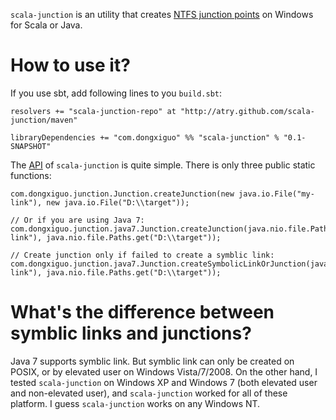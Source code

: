 `scala-junction` is an utility that creates [NTFS junction points](https://en.wikipedia.org/wiki/NTFS_junction_point) on Windows for Scala or Java.
# How to use it?
If you use sbt, add following lines to you `build.sbt`:

	resolvers += "scala-junction-repo" at "http://atry.github.com/scala-junction/maven"
	
	libraryDependencies += "com.dongxiguo" %% "scala-junction" % "0.1-SNAPSHOT"

The [API](http://atry.github.com/scala-junction/api/index.html) of `scala-junction` is quite simple. There is only three public static functions:

	com.dongxiguo.junction.Junction.createJunction(new java.io.File("my-link"), new java.io.File("D:\\target"));
	
	// Or if you are using Java 7:
	com.dongxiguo.junction.java7.Junction.createJunction(java.nio.file.Paths.get("my-link"), java.nio.file.Paths.get("D:\\target"));
	
	// Create junction only if failed to create a symblic link:
	com.dongxiguo.junction.java7.Junction.createSymbolicLinkOrJunction(java.nio.file.Paths.get("my-link"), java.nio.file.Paths.get("D:\\target"));

# What's the difference between symblic links and junctions?
Java 7 supports symblic link. But symblic link can only be created on POSIX, or by elevated user on Windows Vista/7/2008. On the other hand, I tested `scala-junction` on Windows XP and Windows 7 (both elevated user and non-elevated user), and `scala-junction` worked for all of these platform. I guess `scala-junction` works on any Windows NT.